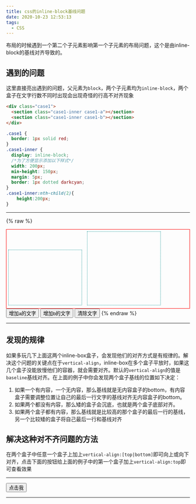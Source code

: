 ```yaml
---
title: css的inline-block基线问题
date: 2020-10-23 12:53:13
tags:
  - CSS
---
```


布局的时候遇到一个第二个子元素影响第一个子元素的布局问题，这个是由inline-block的基线对齐导致的。
<!-- more -->

## 遇到的问题

这里直接亮出遇到的问题，父元素为``block``，两个子元素均为``inline-block``，两个盒子在文字行数不同时出现会出现奇怪的行高不对齐现象

```html
<div class="case1">
  <section class="case1-inner case1-a"></section>
  <section class="case1-inner case1-b"></section>
</div>
```

```css
.case1 {
  border: 1px solid red;
}
.case1-inner {
  display: inline-block;
  /*为了方便显示添加以下样式*/
  width: 200px;
  min-height: 150px;
  margin: 5px;
  border: 1px dotted darkcyan;
}
.case1-inner:nth-child(2){
    height:200px;
}
```

---

{% raw %}
  <div class="case1">
    <section class="case1-inner case1-a"></section>
    <section class="case1-inner case1-b"></section>
  </div>
  <button class="case1-btnA">增加a的文字</button>
  <button class="case1-btnB">增加b的文字</button>
  <button class="case1-btn-clear">清除文字</button>
  <script>
  const str = 'Loremipsumdolor';
  const case1A = document.querySelector('.case1-a');
  const case1B = document.querySelector('.case1-b');
  function add(el) {
    return () => {
      el.innerHTML += str;
    }
  }
  document.querySelector('.case1-btnA').addEventListener("click", add(case1A));
  document.querySelector('.case1-btnB').addEventListener("click", add(case1B));
  document.querySelector('.case1-btn-clear').addEventListener('click', () => { case1A.innerHTML = ''; case1B.innerHTML = ''; })
</script>
<style>
  .case1 {
    border: 1px solid red;
  }
  .case1-inner{
    display: inline-block;
    /*为了方便显示添加以下样式*/
    width: 200px;
    min-height: 150px;
    margin: 5px;
    border: 1px dotted darkcyan;
  }
  .case1-inner:nth-child(2){
    height:200px;
  }
</style>
{% endraw %}

---

## 发现的规律

如果多玩几下上面这两个inline-box盒子，会发现他们的对齐方式是有规律的。解决这个问题的关键点在于``vertical-align``，inline-box在多个盒子平放时，如果这几个盒子没能放慢他们的容器，就会需要对齐。默认的``vertical-align``的值是``baseline``基线对齐。在上面的例子中你会发现两个盒子基线的位置如下决定：

1. 如果一个有内容，一个无内容，那么基线就是无内容盒子的bottom，有内容盒子需要调整位置让自己的最后一行文字的基线对齐无内容盒子的bottom。
2. 如果两个都没有内容，那么矮的盒子会沉底，也就是两个盒子底部对齐。
3. 如果两个盒子都有内容，那么基线就是比较高的那个盒子的最后一行的基线，另一个比较矮的盒子将自己最后一行和基线对齐

## 解决这种对不齐问题的方法

在两个盒子中任意一个盒子上加上``vertical-align:[top|bottom]``即可向上或向下对齐，点击下面的按钮给上面的例子中的第一个盒子加上``vertical-align:top``即可查看效果

---
<button class="case2-btn">点击我</button>
<script>
document.querySelector('.case2-btn').addEventListener('click',()=>{
  case1A.style.verticalAlign = "top";
})
</script>
---
